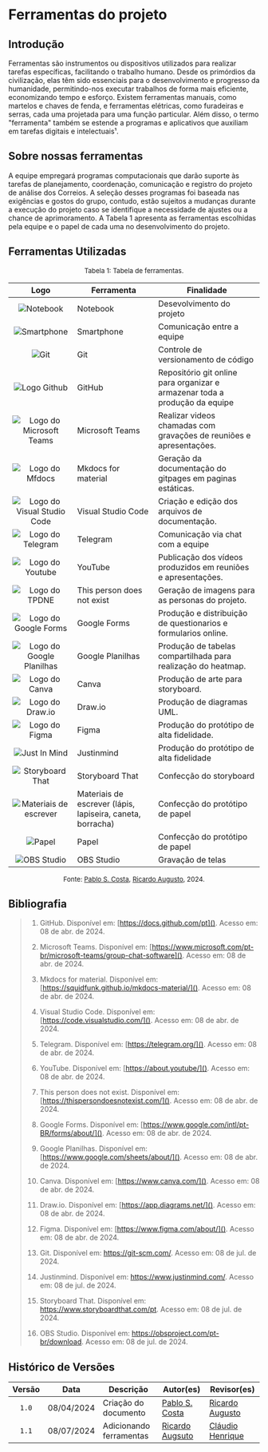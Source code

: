 # Ferramentas do projeto

## Introdução

Ferramentas são instrumentos ou dispositivos utilizados para realizar tarefas específicas, facilitando o trabalho humano. Desde os primórdios da civilização, elas têm sido essenciais para o desenvolvimento e progresso da humanidade, permitindo-nos executar trabalhos de forma mais eficiente, economizando tempo e esforço. Existem ferramentas manuais, como martelos e chaves de fenda, e ferramentas elétricas, como furadeiras e serras, cada uma projetada para uma função particular. Além disso, o termo "ferramenta" também se estende a programas e aplicativos que auxiliam em tarefas digitais e intelectuais¹.

## Sobre nossas ferramentas

A equipe empregará programas computacionais que darão suporte às tarefas de planejamento, coordenação, comunicação e registro do projeto de análise dos Correios. A seleção desses programas foi baseada nas exigências e gostos do grupo, contudo, estão sujeitos a mudanças durante a execução do projeto caso se identifique a necessidade de ajustes ou a chance de aprimoramento. A Tabela 1 apresenta as ferramentas escolhidas pela equipe e o papel de cada uma no desenvolvimento do projeto.

## Ferramentas Utilizadas

<font size="2"><p style="text-align: center">Tabela 1: Tabela de ferramentas.</p></font>

<center class="img_ferramentas">

| Logo | Ferramenta | Finalidade |
| :--: | ---------- | ---------- |
| ![Notebook](../assets/ferramentas/notebook.jpg) | Notebook | Desevolvimento do projeto|
| ![Smartphone](../assets/ferramentas/celular.jpg) | Smartphone | Comunicação entre a equipe |
| ![Git](../assets/ferramentas/git.png) | Git | Controle de versionamento de código |
| ![Logo Github](../assets/ferramentas/github.png) | GitHub | Repositório git online para organizar e armazenar toda a produção da equipe |
| ![Logo do Microsoft Teams](../assets/ferramentas/teams.png) | Microsoft Teams | Realizar videos chamadas com gravações de reuniões e apresentações. |
| ![Logo do Mfdocs](../assets/ferramentas/mkdocs.svg) | Mkdocs for material | Geração da documentação do gitpages em paginas estáticas. |
| ![Logo do Visual Studio Code](../assets/ferramentas/vscode.png) | Visual Studio Code | Criação e edição dos arquivos de documentação. |
| ![Logo do Telegram](../assets/ferramentas/telegram.png) | Telegram | Comunicação via chat com a equipe |
| ![Logo do Youtube](../assets/ferramentas/youtube.png) | YouTube | Publicação dos vídeos produzidos em reuniões e apresentações. |
| ![Logo do TPDNE](../assets/ferramentas/personnotexist.jpg) | This person does not exist | Geração de imagens para as personas do projeto. |
| ![Logo do Google Forms](../assets/ferramentas/forms.svg) | Google Forms | Produção e distribuição de questionarios e formularios online. |
| ![Logo do Google Planilhas](../assets/ferramentas/sheets.svg) | Google Planilhas | Produção de tabelas compartilhada para realização do heatmap. |
| ![Logo do Canva](../assets/ferramentas/canva.png) | Canva | Produção de arte para storyboard. |
| ![Logo do Draw.io](../assets/ferramentas/drawio.png) | Draw.io | Produção de diagramas UML. |
| ![Logo do Figma](../assets/ferramentas/figma.png) | Figma | Produção do protótipo de alta fidelidade. |
| ![Just In Mind](../assets/ferramentas/justinmind.png) | Justinmind | Produção do protótipo de alta fidelidade |
| ![Storyboard That](../assets/ferramentas/storyboardthat.png) | Storyboard That | Confecção do storyboard |
| ![Materiais de escrever](../assets/ferramentas/lapis.png) | Materiais de escrever (lápis, lapiseira, caneta, borracha) | Confecção do protótipo de papel |
| ![Papel](../assets/ferramentas/papel.jpg) | Papel | Confecção do protótipo de papel |
| ![OBS Studio](../assets/ferramentas/obs.svg) | OBS Studio | Gravação de telas |

</center>

<font size="2"><p style="text-align: center">Fonte: [Pablo S. Costa](https://github.com/pabloheika), [Ricardo Augusto][RicardoGH], 2024.</p></font>

## Bibliografia

> 1. GitHub. Disponível em: [https://docs.github.com/pt](). Acesso em: 08 de abr. de 2024.
>
> 2. Microsoft Teams. Disponível em: [https://www.microsoft.com/pt-br/microsoft-teams/group-chat-software](). Acesso em: 08 de abr. de 2024.
>
> 3. Mkdocs for material. Disponível em: [https://squidfunk.github.io/mkdocs-material/](). Acesso em: 08 de abr. de 2024.
>
> 4. Visual Studio Code. Disponível em: [https://code.visualstudio.com/](). Acesso em: 08 de abr. de 2024.
>
> 5. Telegram. Disponível em: [https://telegram.org/](). Acesso em: 08 de abr. de 2024.
>
> 6. YouTube. Disponível em: [https://about.youtube/](). Acesso em: 08 de abr. de 2024.
>
> 7. This person does not exist. Disponível em: [https://thispersondoesnotexist.com/](). Acesso em: 08 de abr. de 2024.
>
> 8. Google Forms. Disponível em: [https://www.google.com/intl/pt-BR/forms/about/](). Acesso em: 08 de abr. de 2024.
>
> 9. Google Planilhas. Disponível em: [https://www.google.com/sheets/about/](). Acesso em: 08 de abr. de 2024.
>
> 10. Canva. Disponível em: [https://www.canva.com/](). Acesso em: 08 de abr. de 2024.
> 
> 11. Draw.io. Disponível em: [https://app.diagrams.net/](). Acesso em: 08 de abr. de 2024.
>
> 12. Figma. Disponível em: [https://www.figma.com/about/](). Acesso em: 08 de abr. de 2024.
>
> 13. Git. Disponível em: <https://git-scm.com/>. Acesso em: 08 de jul. de 2024.
>
> 14. Justinmind. Disponível em: <https://www.justinmind.com/>. Acesso em: 08 de jul. de 2024.
>
> 15. Storyboard That. Disponível em: <https://www.storyboardthat.com/pt>. Acesso em: 08 de jul. de 2024.
>
> 16. OBS Studio. Disponível em: <https://obsproject.com/pt-br/download>. Acesso em: 08 de jul. de 2024.

## Histórico de Versões

| Versão | Data | Descrição | Autor(es) | Revisor(es) |
| :------: | :--------: | -------------------- | ----------------------------------------------- | ----------- |
| `1.0`  | 08/04/2024 | Criação do documento | [Pablo S. Costa](https://github.com/pabloheika) | [Ricardo Augusto](https://www.github.com/avmricardo) |  
| `1.1` | 08/07/2024 | Adicionando ferramentas | [Ricardo Augsuto](https://www.github.com/avmricardo) | [Cláudio Henrique][ClaudioGH] |

[ClaudioGH]: https://github.com/claudiohsc
[EliasGH]: https://github.com/EliasOliver21
[GabrielBGH]: https://github.com/Bertolazi
[GabrielFGH]: https://github.com/MMcLovin
[PabloGH]: https://github.com/pabloheika
[RicardoGH]: https://www.github.com/avmricardo

